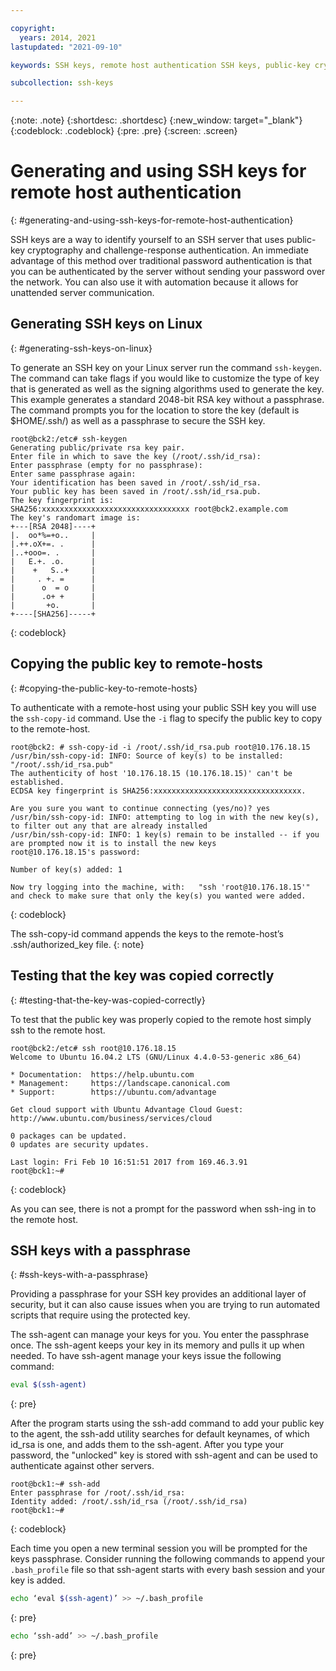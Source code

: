 ```yaml
---

copyright:
  years: 2014, 2021
lastupdated: "2021-09-10"

keywords: SSH keys, remote host authentication SSH keys, public-key cryptography

subcollection: ssh-keys

---
```


{:note: .note}
{:shortdesc: .shortdesc}
{:new_window: target="_blank"}
{:codeblock: .codeblock}
{:pre: .pre}
{:screen: .screen}

# Generating and using SSH keys for remote host authentication
{: #generating-and-using-ssh-keys-for-remote-host-authentication}

SSH keys are a way to identify yourself to an SSH server that uses public-key cryptography and challenge-response authentication. An immediate advantage of this method over traditional password authentication is that you can be authenticated by the server without sending your password over the network. You can also use it with automation because it allows for unattended server communication.

## Generating SSH keys on Linux
{: #generating-ssh-keys-on-linux}

To generate an SSH key on your Linux server run the command `ssh-keygen`. The command can take flags if you would like to customize the type of key that is generated as well as the signing algorithms used to generate the key. This example generates a standard 2048-bit RSA key without a passphrase. The command prompts you for the location to store the key (default is $HOME/.ssh/) as well as a passphrase to secure the SSH key.

```
root@bck2:/etc# ssh-keygen
Generating public/private rsa key pair.
Enter file in which to save the key (/root/.ssh/id_rsa):
Enter passphrase (empty for no passphrase):
Enter same passphrase again:
Your identification has been saved in /root/.ssh/id_rsa.
Your public key has been saved in /root/.ssh/id_rsa.pub.
The key fingerprint is:
SHA256:xxxxxxxxxxxxxxxxxxxxxxxxxxxxxxxxx root@bck2.example.com
The key's randomart image is:
+---[RSA 2048]----+
|.  oo*%=+o..     |
|.++.oX+=. .      |
|..+ooo=. .       |
|   E.+. .o.      |
|    +   S..+     |
|     . +. =      |
|      o  = o     |
|      .o+ +      |
|       +o.       |
+----[SHA256]-----+
```
{: codeblock}

## Copying the public key to remote-hosts
{: #copying-the-public-key-to-remote-hosts}

To authenticate with a remote-host using your public SSH key you will use the `ssh-copy-id` command. Use the `-i` flag to specify the public key to copy to the remote-host.

```
root@bck2: # ssh-copy-id -i /root/.ssh/id_rsa.pub root@10.176.18.15
/usr/bin/ssh-copy-id: INFO: Source of key(s) to be installed: "/root/.ssh/id_rsa.pub"
The authenticity of host '10.176.18.15 (10.176.18.15)' can't be established.
ECDSA key fingerprint is SHA256:xxxxxxxxxxxxxxxxxxxxxxxxxxxxxxxxx.

Are you sure you want to continue connecting (yes/no)? yes
/usr/bin/ssh-copy-id: INFO: attempting to log in with the new key(s), to filter out any that are already installed
/usr/bin/ssh-copy-id: INFO: 1 key(s) remain to be installed -- if you are prompted now it is to install the new keys
root@10.176.18.15's password:

Number of key(s) added: 1

Now try logging into the machine, with:   "ssh 'root@10.176.18.15'"
and check to make sure that only the key(s) you wanted were added.
```
{: codeblock}

The ssh-copy-id command appends the keys to the remote-host’s .ssh/authorized_key file.
{: note}

## Testing that the key was copied correctly
{: #testing-that-the-key-was-copied-correctly}

To test that the public key was properly copied to the remote host simply ssh to the remote host.

```
root@bck2:/etc# ssh root@10.176.18.15
Welcome to Ubuntu 16.04.2 LTS (GNU/Linux 4.4.0-53-generic x86_64)

* Documentation:  https://help.ubuntu.com
* Management:     https://landscape.canonical.com
* Support:        https://ubuntu.com/advantage

Get cloud support with Ubuntu Advantage Cloud Guest:
http://www.ubuntu.com/business/services/cloud

0 packages can be updated.
0 updates are security updates.

Last login: Fri Feb 10 16:51:51 2017 from 169.46.3.91
root@bck1:~#
```
{: codeblock}

As you can see, there is not a prompt for the password when ssh-ing in to the remote host.

## SSH keys with a passphrase
{: #ssh-keys-with-a-passphrase}

Providing a passphrase for your SSH key provides an additional layer of security, but it can also cause issues when you are trying to run automated scripts that require using the protected key.

The ssh-agent can manage your keys for you. You enter the passphrase once. The ssh-agent keeps your key in its memory and pulls it up when needed. To have ssh-agent manage your keys issue the following command:

```sh 
eval $(ssh-agent)
```
{: pre}

After the program starts using the ssh-add command to add your public key to the agent, the ssh-add utility searches for default keynames, of which id_rsa is one, and adds them to the ssh-agent. After you type your password, the "unlocked" key is stored with ssh-agent and can be used to authenticate against other servers.

```
root@bck1:~# ssh-add
Enter passphrase for /root/.ssh/id_rsa:
Identity added: /root/.ssh/id_rsa (/root/.ssh/id_rsa)
root@bck1:~#
```
{: codeblock}

Each time you open a new terminal session you will be prompted for the keys passphrase. Consider running the following commands to append your `.bash_profile` file so that ssh-agent starts with every bash session and your key is added.

```sh
echo ‘eval $(ssh-agent)’ >> ~/.bash_profile
```
{: pre}
    
```sh
echo ‘ssh-add’ >> ~/.bash_profile
```
{: pre}

